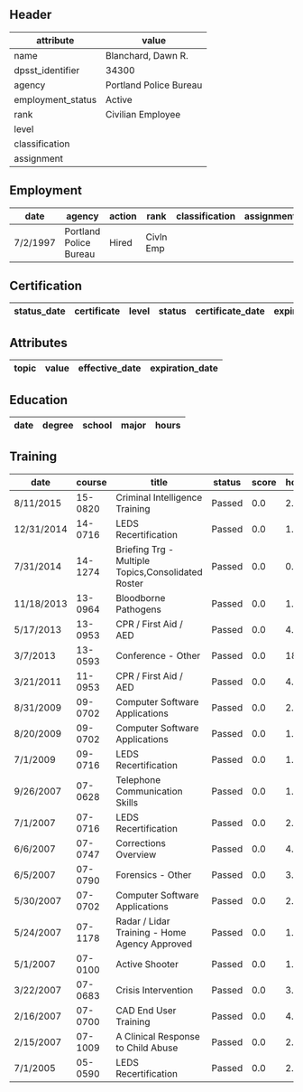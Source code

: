 ## Header
| attribute | value |
| --------- | ----- |
| name | Blanchard, Dawn R. |
| dpsst_identifier | 34300 |
| agency | Portland Police Bureau |
| employment_status | Active |
| rank | Civilian Employee |
| level |  |
| classification |  |
| assignment |  |
## Employment
| date | agency | action | rank | classification | assignment |
| ---- | ------ | ------ | ---- | -------------- | ---------- |
| 7/2/1997 | Portland Police Bureau | Hired | Civln Emp |  |  |
## Certification
| status_date | certificate | level | status | certificate_date | expiration_date | probation_date |
| ----------- | ----------- | ----- | ------ | ---------------- | --------------- | -------------- |
## Attributes
| topic | value | effective_date | expiration_date |
| ----- | ----- | -------------- | --------------- |
## Education
| date | degree | school | major | hours |
| ---- | ------ | ------ | ----- | ----- |
## Training
| date | course | title | status | score | hours |
| ---- | ------ | ----- | ------ | ----- | ----- |
| 8/11/2015 | 15-0820 | Criminal Intelligence Training | Passed | 0.0 | 2.00 |
| 12/31/2014 | 14-0716 | LEDS Recertification | Passed | 0.0 | 1.00 |
| 7/31/2014 | 14-1274 | Briefing Trg - Multiple Topics,Consolidated Roster | Passed | 0.0 | 0.50 |
| 11/18/2013 | 13-0964 | Bloodborne Pathogens | Passed | 0.0 | 1.00 |
| 5/17/2013 | 13-0953 | CPR / First Aid / AED | Passed | 0.0 | 4.00 |
| 3/7/2013 | 13-0593 | Conference - Other | Passed | 0.0 | 18.00 |
| 3/21/2011 | 11-0953 | CPR / First Aid / AED | Passed | 0.0 | 4.00 |
| 8/31/2009 | 09-0702 | Computer Software Applications | Passed | 0.0 | 2.00 |
| 8/20/2009 | 09-0702 | Computer Software Applications | Passed | 0.0 | 1.00 |
| 7/1/2009 | 09-0716 | LEDS Recertification | Passed | 0.0 | 1.00 |
| 9/26/2007 | 07-0628 | Telephone Communication Skills | Passed | 0.0 | 1.30 |
| 7/1/2007 | 07-0716 | LEDS Recertification | Passed | 0.0 | 2.00 |
| 6/6/2007 | 07-0747 | Corrections Overview | Passed | 0.0 | 4.00 |
| 6/5/2007 | 07-0790 | Forensics - Other | Passed | 0.0 | 3.00 |
| 5/30/2007 | 07-0702 | Computer Software Applications | Passed | 0.0 | 2.00 |
| 5/24/2007 | 07-1178 | Radar / Lidar Training - Home Agency Approved | Passed | 0.0 | 1.50 |
| 5/1/2007 | 07-0100 | Active Shooter | Passed | 0.0 | 1.50 |
| 3/22/2007 | 07-0683 | Crisis Intervention | Passed | 0.0 | 3.00 |
| 2/16/2007 | 07-0700 | CAD End User Training | Passed | 0.0 | 4.00 |
| 2/15/2007 | 07-1009 | A Clinical Response to Child Abuse | Passed | 0.0 | 2.00 |
| 7/1/2005 | 05-0590 | LEDS Recertification | Passed | 0.0 | 2.00 |
